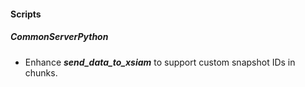 
#### Scripts

##### CommonServerPython

- Enhance ***send_data_to_xsiam*** to support custom snapshot IDs in chunks.
